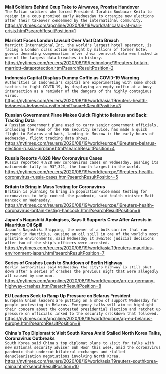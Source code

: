 **Mali Soldiers Behind Coup Take to Airwaves, Promise Handover**\
`The Malian soldiers who forced President Ibrahim Boubacar Keita to resign in a coup promised early Wednesday to organize new elections after their takeover condemned by the international community.`\
https://nytimes.com/aponline/2020/08/19/world/africa/ap-af-mali-crisis.html?searchResultPosition=1

**Marriott Faces London Lawsuit Over Vast Data Breach**\
`Marriott International Inc, the world's largest hotel operator, is facing a London class action brought by millions of former hotel guests demanding compensation after their personal data was hacked in one of the largest data breaches in history.`\
https://nytimes.com/reuters/2020/08/19/technology/19reuters-britain-marriott-dataprotection.html?searchResultPosition=2

**Indonesia Capital Displays Dummy Coffin as COVID-19 Warning**\
`Authorities in Indonesia's capital are experimenting with some shock tactics to fight COVID-19, by displaying an empty coffin at a busy intersection as a reminder of the dangers of the highly contagious virus.`\
https://nytimes.com/reuters/2020/08/19/world/asia/19reuters-health-indonesia-indonesia-coffin.html?searchResultPosition=3

**Russian Government Plane Makes Quick Flight to Belarus and Back: Tracking Data**\
`A Russian government plane used to carry senior government officials, including the head of the FSB security service, has made a quick flight to Belarus and back, landing in Moscow in the early hours of Wednesday, flight tracking data shows. `\
https://nytimes.com/reuters/2020/08/19/world/europe/19reuters-belarus-election-russia-airplane.html?searchResultPosition=4

**Russia Reports 4,828 New Coronavirus Cases**\
`Russia reported 4,828 new coronavirus cases on Wednesday, pushing its nationwide tally to 937,321, the fourth largest in the world.`\
https://nytimes.com/reuters/2020/08/19/world/europe/19reuters-health-coronavirus-russia-cases.html?searchResultPosition=5

**Britain to Bring in Mass Testing for Coronavirus**\
`Britain is planning to bring in population-wide mass testing for coronavirus to help control the pandemic, said health minister Matt Hancock on Wednesday. `\
https://nytimes.com/reuters/2020/08/19/world/europe/19reuters-health-coronavirus-britain-testing-hancock.html?searchResultPosition=6

**Japan's Nagashiki Apologises, Says It Supports Crew After Arrests in Mauritius Oil Spill**\
`Japan's Nagashiki Shipping, the owner of a bulk carrier that ran aground in Mauritius, causing an oil spill in one of the world's most pristine environments, said Wednesday it awaited judicial decisions after two of the ship's officers were arrested.`\
https://nytimes.com/reuters/2020/08/19/world/asia/19reuters-mauritius-environment-japan.html?searchResultPosition=7

**Series of Crashes Leads to Shutdown of Berlin Highway**\
`Berlin authorities said Wednesday the city's highway is still shut down after a series of crashes the previous night that were allegedly all caused by one man.`\
https://nytimes.com/aponline/2020/08/19/world/europe/ap-eu-germany-highway-crashes.html?searchResultPosition=8

**EU Leaders Seek to Ramp Up Pressure on Belarus President**\
`European Union leaders are putting on a show of support Wednesday for people protesting in Belarus. Emergency talks will aim to highlight their concern about the contested presidential election and ratchet up pressure on officials linked to the security crackdown that followed.`\
https://nytimes.com/aponline/2020/08/19/world/europe/ap-eu-belarus-europe.html?searchResultPosition=9

**China's Top Diplomat to Visit South Korea Amid Stalled North Korea Talks, Coronavirus Outbreaks**\
`South Korea said China's top diplomat plans to visit for talks with new national security adviser Suh Hoon this week, amid the coronavirus pandemic that undercut bilateral exchanges and stalled denuclearisation negotiations involving North Korea. `\
https://nytimes.com/reuters/2020/08/19/world/asia/19reuters-southkorea-china.html?searchResultPosition=10

